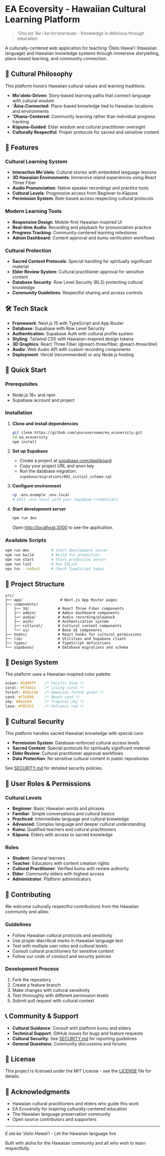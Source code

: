 # EA Ecoversity - Hawaiian Cultural Learning Platform

> *ʻOno ka ʻike i ka hoʻonaʻauao* - Knowledge is delicious through education

A culturally-centered web application for teaching ʻŌlelo Hawaiʻi (Hawaiian language) and Hawaiian knowledge systems through immersive storytelling, place-based learning, and community connection.

## 🌺 Cultural Philosophy

This platform honors Hawaiian cultural values and learning traditions:

- **Moʻolelo-Driven**: Story-based learning paths that connect language with cultural wisdom
- **ʻĀina-Connected**: Place-based knowledge tied to Hawaiian locations and environments
- **ʻOhana-Centered**: Community learning rather than individual progress tracking
- **Kūpuna-Guided**: Elder wisdom and cultural practitioner oversight
- **Culturally Respectful**: Proper protocols for sacred and sensitive content

## 🎯 Features

### Cultural Learning System
- **Interactive Moʻolelo**: Cultural stories with embedded language lessons
- **3D Hawaiian Environments**: Immersive island experiences using React Three Fiber
- **Audio Pronunciation**: Native speaker recordings and practice tools
- **Cultural Levels**: Progressive access from Beginner to Kāpuna
- **Permission System**: Role-based access respecting cultural protocols

### Modern Learning Tools
- **Responsive Design**: Mobile-first Hawaiian-inspired UI
- **Real-time Audio**: Recording and playback for pronunciation practice
- **Progress Tracking**: Community-centered learning milestones
- **Admin Dashboard**: Content approval and kumu verification workflows

### Cultural Protection
- **Sacred Content Protocols**: Special handling for spiritually significant material
- **Elder Review System**: Cultural practitioner approval for sensitive content
- **Database Security**: Row Level Security (RLS) protecting cultural knowledge
- **Community Guidelines**: Respectful sharing and access controls

## 🛠 Tech Stack

- **Framework**: Next.js 15 with TypeScript and App Router
- **Database**: Supabase with Row Level Security
- **Authentication**: Supabase Auth with cultural profile system
- **Styling**: Tailwind CSS with Hawaiian-inspired design tokens
- **3D Graphics**: React Three Fiber (@react-three/fiber, @react-three/drei)
- **Audio**: Web Audio API with custom recording components
- **Deployment**: Vercel (recommended) or any Node.js hosting

## 🚀 Quick Start

### Prerequisites
- Node.js 18+ and npm
- Supabase account and project

### Installation

1. **Clone and install dependencies**
   ```bash
   git clone https://github.com/yourusername/ea_ecoversity.git
   cd ea_ecoversity
   npm install
   ```

2. **Set up Supabase**
   - Create a project at [supabase.com/dashboard](https://supabase.com/dashboard)
   - Copy your project URL and anon key
   - Run the database migration: `supabase/migrations/001_initial_schema.sql`

3. **Configure environment**
   ```bash
   cp .env.example .env.local
   # Edit .env.local with your Supabase credentials
   ```

4. **Start development server**
   ```bash
   npm run dev
   ```

   Open [http://localhost:3000](http://localhost:3000) to see the application.

### Available Scripts

```bash
npm run dev          # Start development server
npm run build        # Build for production
npm run start        # Start production server
npm run lint         # Run ESLint
npx tsc --noEmit     # Check TypeScript types
```

## 📁 Project Structure

```
src/
├── app/                 # Next.js App Router pages
├── components/
│   ├── 3d/             # React Three Fiber components
│   ├── admin/          # Admin dashboard components
│   ├── audio/          # Audio recording/playback
│   ├── auth/           # Authentication system
│   ├── cultural/       # Cultural content components
│   └── ui/             # Base UI components
├── hooks/              # React hooks for cultural permissions
├── lib/                # Utilities and Supabase client
├── types/              # TypeScript definitions
└── supabase/           # Database migrations and schema
```

## 🎨 Design System

The platform uses a Hawaiian-inspired color palette:

```css
ocean: #1890ff    /* Pacific blue */
coral: #ff4d1a    /* Living coral */
forest: #38a138   /* Hawaiian forest green */
sand: #f1b896     /* Beach sand */
sky: #0ea5e9      /* Tropical sky */
lava: #f05252     /* Volcanic red */
```

## 🔐 Cultural Security

This platform handles sacred Hawaiian knowledge with special care:

- **Permission System**: Database-enforced cultural access levels
- **Sacred Content**: Special protocols for spiritually significant material
- **Elder Review**: Cultural practitioner approval workflows
- **Data Protection**: No sensitive cultural content in public repositories

See [SECURITY.md](SECURITY.md) for detailed security policies.

## 👥 User Roles & Permissions

### Cultural Levels
- **Beginner**: Basic Hawaiian words and phrases
- **Familiar**: Simple conversations and cultural basics
- **Practiced**: Intermediate language and cultural knowledge
- **Advanced**: Complex language and deeper cultural understanding
- **Kumu**: Qualified teachers and cultural practitioners
- **Kāpuna**: Elders with access to sacred knowledge

### Roles
- **Student**: General learners
- **Teacher**: Educators with content creation rights
- **Cultural Practitioner**: Verified kumu with review authority
- **Elder**: Community elders with highest access
- **Administrator**: Platform administrators

## 🤝 Contributing

We welcome culturally respectful contributions from the Hawaiian community and allies.

### Guidelines
- Follow Hawaiian cultural protocols and sensitivity
- Use proper diacritical marks in Hawaiian language text
- Test with multiple user roles and cultural levels
- Consult cultural practitioners for sensitive content
- Follow our code of conduct and security policies

### Development Process
1. Fork the repository
2. Create a feature branch
3. Make changes with cultural sensitivity
4. Test thoroughly with different permission levels
5. Submit pull request with cultural context

## 📞 Community & Support

- **Cultural Guidance**: Consult with platform kumu and elders
- **Technical Support**: GitHub Issues for bugs and feature requests
- **Cultural Security**: See [SECURITY.md](SECURITY.md) for reporting guidelines
- **General Questions**: Community discussions and forums

## 📄 License

This project is licensed under the MIT License - see the [LICENSE](LICENSE) file for details.

## 🙏 Acknowledgments

- Hawaiian cultural practitioners and elders who guide this work
- EA Ecoversity for inspiring culturally-centered education
- The Hawaiian language preservation community
- Open source contributors and supporters

---

*E ola ka ʻōlelo Hawaiʻi* - Let the Hawaiian language live

Built with aloha for the Hawaiian community and all who wish to learn respectfully.